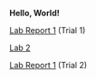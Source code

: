 **Hello, World!** 

[Lab Report 1](lab-report-1-week-0.md) (Trial 1)

[Lab 2](lab2.md)


[Lab Report 1](https://<arandersen>.github.io/<cse15l-lab-reports>/lab-report-1-week-0.html) (Trial 2)


